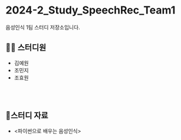 # 2024-2_Study_SpeechRec_Team1
음성인식 1팀 스터디 저장소입니다.
<br>

## 👩‍💻 스터디원
- 김예원
- 조민지
- 조효원
<br>
<br>

## 🐥스터디 자료
- <파이썬으로 배우는 음성인식>
